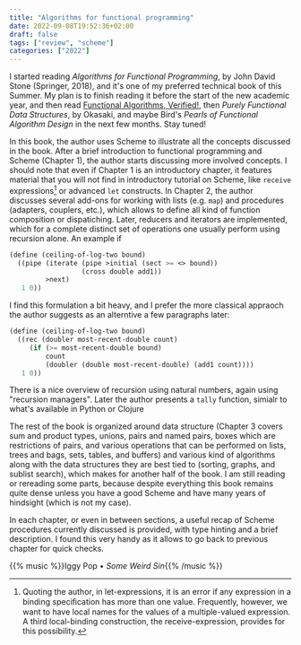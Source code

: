 ```yaml
---
title: "Algorithms for functional programming"
date: 2022-09-08T19:52:36+02:00
draft: false
tags: ["review", "scheme"]
categories: ["2022"]
---
```


I started reading _Algorithms for Functional Programming_, by John David Stone (Springer, 2018), and it's one of my preferred technical book of this Summer. My plan is to finish reading it before the start of the new academic year, and then read [Functional Algorithms, Verified!], then _Purely Functional Data Structures_, by Okasaki, and maybe Bird's _Pearls of Functional Algorithm Design_ in the next few months. Stay tuned!

In this book, the author uses Scheme to illustrate all the concepts discussed in the book. After a brief introduction to functional programming and Scheme (Chapter 1), the author starts discussing more involved concepts. I should note that even if Chapter 1 is an introductory chapter, it features material that you will not find in introductory tutorial on Scheme, like `receive` expressions[^1] or advanced `let` constructs. In Chapter 2, the author discusses several add-ons for working with lists (e.g. `map`) and procedures (adapters, couplers, etc.), which allows to define all kind of function composition or dispatiching. Later, reducers and iterators are implemented, which for a complete distinct set of operations one usually perform using recursion alone. An example if

```scheme
(define (ceiling-of-log-two bound)
  ((pipe (iterate (pipe >initial (sect >= <> bound))
                  (cross double add1))
         >next)
   1 0))
```

I find this formulation a bit heavy, and I prefer the more classical appraoch the author suggests as an alterntive a few paragraphs later:

```scheme
(define (ceiling-of-log-two bound)
  ((rec (doubler most-recent-double count)
     (if (>= most-recent-double bound)
         count
         (doubler (double most-recent-double) (add1 count))))
   1 0))
```

There is a nice overview of recursion using natural numbers, again using "recursion managers". Later the author presents a `tally` function, simialr to what's available in Python or Clojure

The rest of the book is organized around data structure (Chapter 3 covers sum and product types, unions, pairs and named pairs, boxes which are restrictions of pairs, and various operations that can be performed on lists, trees and bags, sets, tables, and buffers) and various kind of algorithms along with the data structures they are best tied to (sorting, graphs, and sublist search), which makes for another half of the book. I am still reading or rereading some parts, because despite everything this book remains quite dense unless you have a good Scheme and have many years of hindsight (which is not my case).

In each chapter, or even in between sections, a useful recap of Scheme procedures currently discussed is provided, with type hinting and a brief description. I found this very handy as it allows to go back to previous chapter for quick checks.

{{% music %}}Iggy Pop • _Some Weird Sin_{{% /music %}}

[^1]: Quoting the author, in let-expressions, it is an error if any expression in a binding speciﬁcation has more than one value. Frequently, however, we want to have local names for the values of a multiple-valued expression. A third local-binding construction, the receive-expression, provides for this possibility.

[functional algorithms, verified!]: https://functional-algorithms-verified.org/
